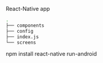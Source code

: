 
React-Native app

```bash
.
├── components
├── config
├── index.js
└── screens
```


npm install
react-native run-android
